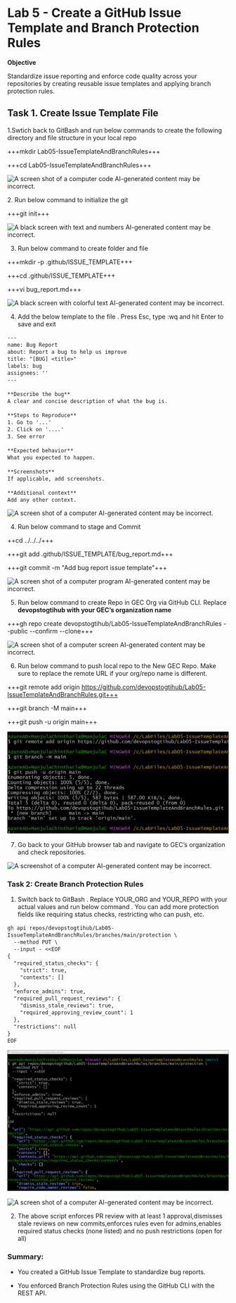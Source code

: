 # Lab 5 - Create a GitHub Issue Template and Branch Protection Rules

**Objective**

Standardize issue reporting and enforce code quality across your
repositories by creating reusable issue templates and applying branch
protection rules.

## Task 1. Create Issue Template File

1.Swtich back to GitBash and run below commands to create the following
directory and file structure in your local repo

+++mkdir Lab05-IssueTemplateAndBranchRules+++

+++cd Lab05-IssueTemplateAndBranchRules+++

![A screen shot of a computer code AI-generated content may be
incorrect.](./media/image1.png)

2\. Run below command to initialize the git

+++git init+++

![A black screen with text and numbers AI-generated content may be
incorrect.](./media/image2.png)

3. Run below command to create folder and file

+++mkdir -p .github/ISSUE_TEMPLATE+++

+++cd .github/ISSUE_TEMPLATE+++

+++vi bug_report.md+++

![A black screen with colorful text AI-generated content may be
incorrect.](./media/image3.png)

4. Add the below template to the file . Press Esc, type :wq and hit
Enter to save and exit

```
---
name: Bug Report
about: Report a bug to help us improve
title: "[BUG] <title>"
labels: bug
assignees: ''
---

**Describe the bug**
A clear and concise description of what the bug is.

**Steps to Reproduce**
1. Go to '...'
2. Click on '....'
3. See error

**Expected behavior**
What you expected to happen.

**Screenshots**
If applicable, add screenshots.

**Additional context**
Add any other context.
```

![A screen shot of a computer AI-generated content may be
incorrect.](./media/image4.png)

4. Run below command to stage and Commit

++cd ../../../+++

+++git add .github/ISSUE_TEMPLATE/bug_report.md+++

+++git commit -m "Add bug report issue template"+++

![A screen shot of a computer program AI-generated content may be
incorrect.](./media/image5.png)

5. Run below command to create Repo in GEC Org via GitHub CLI. Replace
**devopstogtihub with your GEC’s organization name**

+++gh repo create devopstogtihub/Lab05-IssueTemplateAndBranchRules --public --confirm --clone+++

![A screen shot of a computer screen AI-generated content may be
incorrect.](./media/image6.png)

6. Run below command to push local repo to the New GEC Repo. Make sure
to replace the remote URL if your org/repo name is different.

+++git remote add origin https://github.com/devopstogtihub/Lab05-IssueTemplateAndBranchRules.git+++

+++git branch -M main+++

+++git push -u origin main+++

![](./media/image7.png)

7. Go back to your GitHub browser tab and navigate to GEC’s
organization and check repositories.

![A screenshot of a computer AI-generated content may be
incorrect.](./media/image8.png)

### Task 2: Create Branch Protection Rules

1.  Switch back to GitBash . Replace YOUR_ORG and YOUR_REPO with your
    actual values and run below command . You can add more protection
    fields like requiring status checks, restricting who can push, etc.

```
gh api repos/devopstogtihub/Lab05-IssueTemplateAndBranchRules/branches/main/protection \
  --method PUT \
  --input - <<EOF
{
  "required_status_checks": {
    "strict": true,
    "contexts": []
  },
  "enforce_admins": true,
  "required_pull_request_reviews": {
    "dismiss_stale_reviews": true,
    "required_approving_review_count": 1
  },
  "restrictions": null
}
EOF
```

![](./media/image9.png)

![A screen shot of a computer AI-generated content may be
incorrect.](./media/image10.png)

2.  The above script enforces PR review with at least 1
    approval,dismisses stale reviews on new commits,enforces rules even
    for admins,enables required status checks (none listed) and no push
    restrictions (open for all)

### Summary:

- You created a GitHub Issue Template to standardize bug reports.

- You enforced Branch Protection Rules using the GitHub CLI with the
  REST API.

